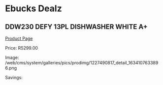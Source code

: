 
# Ebucks Dealz
## DDW230 DEFY 13PL DISHWASHER WHITE A+
[Product Page](https://www.ebucks.com/web/shop/productSelected.do?prodId=1227490817&catId=704983786)

Price: R5299.00

Image: /web/cms/system/galleries/pics/prodimg/1227490817_detail_1634107633896.png

Savings: 


	